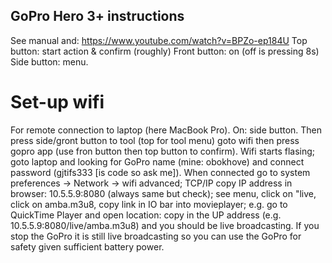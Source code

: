 



## GoPro Hero 3+ instructions

See manual and: https://www.youtube.com/watch?v=BPZo-ep184U
Top button: start action & confirm (roughly) Front button: on (off is pressing 8s) Side button: menu.

# Set-up wifi

For remote connection to laptop (here MacBook Pro).
On: side button. Then press side/gront button to tool (top for tool menu) goto wifi then press gopro app (use fron button then top button to confirm).
Wifi starts flasing; goto laptop and looking for GoPro name (mine: obokhove) and connect password (gjtifs333 [is code so ask me]).
When connected go to system preferences -> Network -> wifi advanced; TCP/IP copy IP address in browser: 10.5.5.9:8080 (always same but check); see menu, click on "live, click on amba.m3u8, copy link in IO bar into movieplayer; e.g. go to QuickTime Player and open location: copy in the UP address (e.g. 10.5.5.9:8080/live/amba.m3u8) and you should be live broadcasting. If you stop the GoPro it is still live broadcasting so you can use the GoPro for safety given sufficient battery power.



